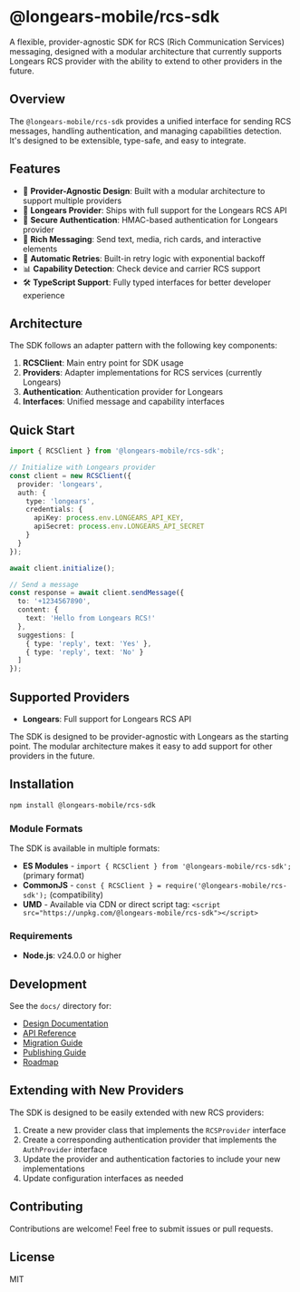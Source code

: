 # @longears-mobile/rcs-sdk

A flexible, provider-agnostic SDK for RCS (Rich Communication Services) messaging, designed with a modular architecture that currently supports Longears RCS provider with the ability to extend to other providers in the future.

## Overview

The `@longears-mobile/rcs-sdk` provides a unified interface for sending RCS messages, handling authentication, and managing capabilities detection. It's designed to be extensible, type-safe, and easy to integrate.

## Features

- 🔌 **Provider-Agnostic Design**: Built with a modular architecture to support multiple providers
- 🚀 **Longears Provider**: Ships with full support for the Longears RCS API
- 🔐 **Secure Authentication**: HMAC-based authentication for Longears provider
- 📱 **Rich Messaging**: Send text, media, rich cards, and interactive elements
- 🔄 **Automatic Retries**: Built-in retry logic with exponential backoff
- 📊 **Capability Detection**: Check device and carrier RCS support
- 🛠️ **TypeScript Support**: Fully typed interfaces for better developer experience

## Architecture

The SDK follows an adapter pattern with the following key components:

1. **RCSClient**: Main entry point for SDK usage
2. **Providers**: Adapter implementations for RCS services (currently Longears)
3. **Authentication**: Authentication provider for Longears
4. **Interfaces**: Unified message and capability interfaces

## Quick Start

```typescript
import { RCSClient } from '@longears-mobile/rcs-sdk';

// Initialize with Longears provider
const client = new RCSClient({
  provider: 'longears',
  auth: {
    type: 'longears',
    credentials: {
      apiKey: process.env.LONGEARS_API_KEY,
      apiSecret: process.env.LONGEARS_API_SECRET
    }
  }
});

await client.initialize();

// Send a message
const response = await client.sendMessage({
  to: '+1234567890',
  content: {
    text: 'Hello from Longears RCS!'
  },
  suggestions: [
    { type: 'reply', text: 'Yes' },
    { type: 'reply', text: 'No' }
  ]
});
```

## Supported Providers

- **Longears**: Full support for Longears RCS API

The SDK is designed to be provider-agnostic with Longears as the starting point. The modular architecture makes it easy to add support for other providers in the future.

## Installation

```bash
npm install @longears-mobile/rcs-sdk
```

### Module Formats

The SDK is available in multiple formats:

- **ES Modules** - `import { RCSClient } from '@longears-mobile/rcs-sdk';` (primary format)
- **CommonJS** - `const { RCSClient } = require('@longears-mobile/rcs-sdk');` (compatibility)
- **UMD** - Available via CDN or direct script tag: `<script src="https://unpkg.com/@longears-mobile/rcs-sdk"></script>`

### Requirements

- **Node.js**: v24.0.0 or higher

## Development

See the `docs/` directory for:
- [Design Documentation](./docs/DESIGN.md)
- [API Reference](./docs/API.md)
- [Migration Guide](./docs/MIGRATION.md)
- [Publishing Guide](./docs/PUBLISHING.md)
- [Roadmap](./docs/ROADMAP.md)

## Extending with New Providers

The SDK is designed to be easily extended with new RCS providers:

1. Create a new provider class that implements the `RCSProvider` interface
2. Create a corresponding authentication provider that implements the `AuthProvider` interface
3. Update the provider and authentication factories to include your new implementations
4. Update configuration interfaces as needed

## Contributing

Contributions are welcome! Feel free to submit issues or pull requests.

## License

MIT